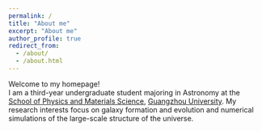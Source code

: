 ```yaml
---
permalink: /
title: "About me"
excerpt: "About me"
author_profile: true
redirect_from: 
  - /about/
  - /about.html
---
```



Welcome to my homepage!  
I am a third-year undergraduate student majoring in Astronomy at the [School of Physics and Materials Science](https://spee.gzhu.edu.cn/index.htm), [Guangzhou University](https://www.gzhu.edu.cn/). My research interests focus on galaxy formation and evolution and numerical simulations of the large-scale structure of the universe.

